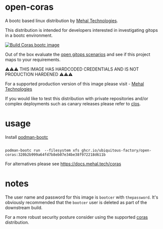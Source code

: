 # open-coras

A bootc based linux distribution by [Mehal Technologies](https://mehal.tech).

This distribution is intended for developers interested in investigating gitops in a bootc environment.

[![Build Coras bootc image](https://github.com/ubiquitous-factory/open-coras/actions/workflows/build-coras.yaml/badge.svg)](https://github.com/ubiquitous-factory/open-coras/actions/workflows/build-coras.yaml)

Out of the box evaluate the [open gitops scenarios](https://docs.mehal.tech/tutorials) and see if this project maps to your requirements. 

⚠️⚠️⚠️ THIS IMAGE HAS HARDCODED CREDENTIALS AND IS NOT PRODUCTION HARDENED ⚠️⚠️⚠️

For a supported production version of this image please visit - [Mehal Technologies](https://docs.mehal.tech/coras)

If you would like to test this distribution with private repositories and/or complex deployments such as canary releases please refer to [clos](https://docs.mehal.tech/clos).

# usage 

Install [podman-bootc](https://github.com/containers/podman-bootc?tab=readme-ov-file#streamlining-podman--bootc-interactions)
```

podman-bootc run  --filesystem xfs ghcr.io/ubiquitous-factory/open-coras:320b2b999a64fd7b8eb07e34be38f972218d611b
```

For alternatives please see https://docs.mehal.tech/coras

# notes

The user name and password for this image is `bootcer` with `thepassword`. It's obviously recommended that the `bootcer` user is deleted as part of the downstream build. 

For a more robust security posture consider using the supported [coras](https://docs.mehal.tech/coras) distribution.

